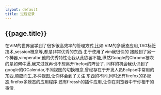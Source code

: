 ```yaml
---
layout: default
title: 过程记录
---
```

## {{page.title}}
在VIM的世界里学到了很多很高效率的管理方式,比如:VIM的多膜态应用,TAG标签技术,session概念等,都是非常优秀的东西.由于使用了vim我很快的
接触到了另一个神器,vimperator,他的优秀特性让我从此欲罢不能,纵然Google的Chromn被吹的是如何牛逼,我来过就再也不想离开firefox的阵营了.
同样的机会我认识到了google的GCalendar,不同视图的切换概念,曾经存在于开发人员Eclipse中常用的东西,顺应而生,多种视图,让你体会到了关注
东西的不同,同时还有firefox的多膜态,firefox多膜态的应用程序.还有firessh的插件应用,让你在浏览器中干你相干的事情.



